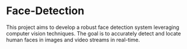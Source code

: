 # Face-Detection
This project aims to develop a robust face detection system leveraging computer vision techniques. The goal is to accurately detect and locate human faces in images and video streams in real-time.
